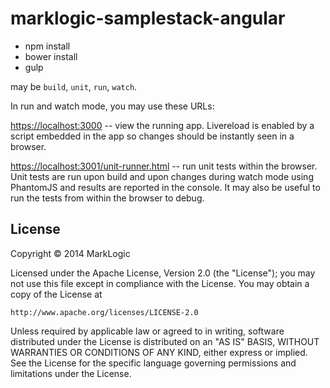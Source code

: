 # marklogic-samplestack-angular

* npm install
* bower install
* gulp <command>

<command> may be `build`, `unit`, `run`, `watch`.

In run and watch mode, you may use these URLs:

[https://localhost:3000](https://localhost:3000) -- view the running app.
Livereload is enabled by a script embedded in the app so changes should
be instantly seen in a browser.

[https://localhost:3001/unit-runner.html](https://localhost:3001/unit-runner.html) -- run
unit tests within the browser.  Unit tests are run upon build and upon changes
during watch mode using PhantomJS and results are reported in the console.
It may also be useful to run the tests from within the browser to debug.

## License

Copyright © 2014 MarkLogic

Licensed under the Apache License, Version 2.0 (the "License");
you may not use this file except in compliance with the License.
You may obtain a copy of the License at

    http://www.apache.org/licenses/LICENSE-2.0

Unless required by applicable law or agreed to in writing, software
distributed under the License is distributed on an "AS IS" BASIS,
WITHOUT WARRANTIES OR CONDITIONS OF ANY KIND, either express or implied.
See the License for the specific language governing permissions and
limitations under the License.

